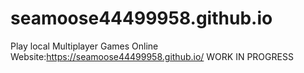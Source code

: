 # seamoose44499958.github.io
Play local Multiplayer Games Online
Website:https://seamoose44499958.github.io/
WORK IN PROGRESS
